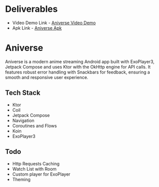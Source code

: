 # Deliverables
- Video Demo Link - [Aniverse Video Demo](https://drive.google.com/file/d/1tfqsUpodKXjzvMeMVbp3cQ7a0DV7lFzv/view?usp=drive_link)
- Apk Link - [Aniverse Apk](https://drive.google.com/file/d/10g6zqDaCc6c4ei3pnBe7BcB4S3gOurC7/view?usp=sharing)

# Aniverse
Aniverse is a modern anime streaming Android app built with ExoPlayer3, Jetpack Compose and uses Ktor with the OkHttp engine for API calls.
It features robust error handling with Snackbars for feedback, ensuring a smooth and responsive user experience.

## Tech Stack
- Ktor
- Coil
- Jetpack Compose
- Navigation
- Coroutines and Flows
- Koin
- ExoPlayer3

## Todo
- Http Requests Caching
- Watch List with Room
- Custom player for ExoPlayer
- Theming

